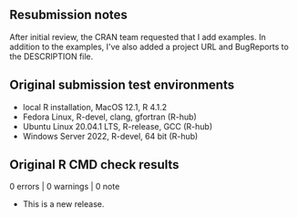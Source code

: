 ## Resubmission notes

After initial review, the CRAN team requested that I add examples. 
In addition to the examples, I've also added a project URL and BugReports to the
DESCRIPTION file.

## Original submission test environments

* local R installation, MacOS 12.1, R 4.1.2
* Fedora Linux, R-devel, clang, gfortran (R-hub)
* Ubuntu Linux 20.04.1 LTS, R-release, GCC (R-hub)
* Windows Server 2022, R-devel, 64 bit (R-hub)


## Original R CMD check results

0 errors | 0 warnings | 0 note

* This is a new release.
